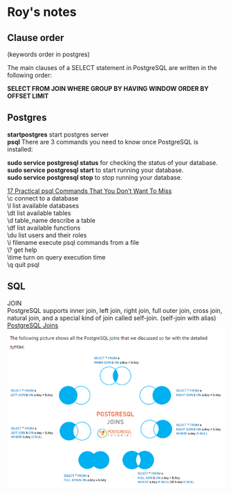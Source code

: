 # Roy's notes

## Clause order
(keywords order in postgres)

The main clauses of a SELECT statement in PostgreSQL are written in the following order:

**SELECT
FROM
JOIN
WHERE
GROUP BY
HAVING
WINDOW
ORDER BY
OFFSET
LIMIT**

## Postgres
**startpostgres** start postgres server  
**psql**
There are 3 commands you need to know once PostgreSQL is installed:

**sudo service postgresql status** for checking the status of your database.
**sudo service postgresql start** to start running your database.  
**sudo service postgresql stop** to stop running your database.

[17 Practical psql Commands That You Don’t Want To Miss](https://www.postgresqltutorial.com/postgresql-administration/psql-commands/)  
\c connect to a database  
\l list available databases  
\dt list available tables  
\d table_name describe a table  
\df list available functions  
\du list users and their roles  
\i filename execute psql commands from a file  
\\? get help  
\time turn on query execution time  
\q quit psql

## SQL
JOIN  
PostgreSQL supports inner join, left join, right join, full outer join, cross join, natural join, and a special kind of join called self-join. (self-join with alias)  
[PostgreSQL Joins](https://www.postgresqltutorial.com/postgresql-tutorial/postgresql-joins/)  
![join tables](https://github.com/roylyh/lighthouse-web-notes/blob/f6a3af66ccc16049ff9fa6e89ffb7035328eff19/docs/jointables.PNG)